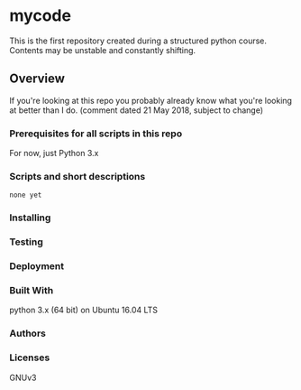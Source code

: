# mycode
This is the first repository created during a structured python course.  Contents may be unstable and constantly shifting.

## Overview

If you're looking at this repo you probably already know what you're looking at better than I do.
(comment dated 21 May 2018, subject to change)

### Prerequisites for all scripts in this repo

For now, just Python 3.x

### Scripts and short descriptions

```
none yet
```

### Installing

### Testing

### Deployment

### Built With
python 3.x (64 bit)
on Ubuntu 16.04 LTS

### Authors

### Licenses
GNUv3
